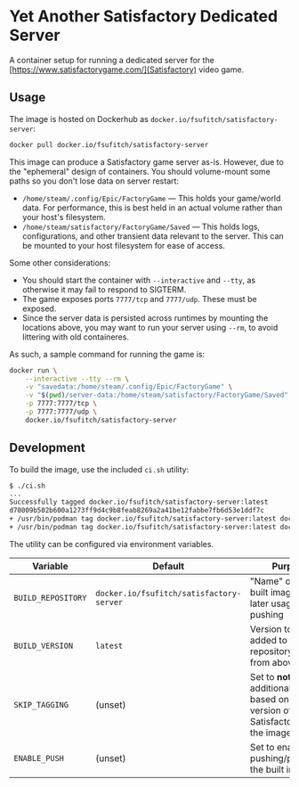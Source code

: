 # Yet Another Satisfactory Dedicated Server

A container setup for running a dedicated server for the [https://www.satisfactorygame.com/](Satisfactory) video game.

## Usage

The image is hosted on Dockerhub as `docker.io/fsufitch/satisfactory-server`:

```sh
docker pull docker.io/fsufitch/satisfactory-server
```

This image can produce a Satisfactory game server as-is. However, due to the "ephemeral" design of containers. You should volume-mount some paths so you don't lose data on server restart:

* `/home/steam/.config/Epic/FactoryGame` &mdash; This holds your game/world data. For performance, this is best held in an actual volume rather than your host's filesystem.
* `/home/steam/satisfactory/FactoryGame/Saved` &mdash; This holds logs, configurations, and other transient data relevant to the server. This can be mounted to your host filesystem for ease of access.

Some other considerations:

* You should start the container with `--interactive` and `--tty`, as otherwise it may fail to respond to SIGTERM.
* The game exposes ports `7777/tcp` and `7777/udp`. These must be exposed.
* Since the server data is persisted across runtimes by mounting the locations above, you may want to run your server using `--rm`, to avoid littering with old containeres.



As such, a sample command for running the game is:

```sh
docker run \
    --interactive --tty --rm \
    -v "savedata:/home/steam/.config/Epic/FactoryGame" \
    -v "$(pwd)/server-data:/home/steam/satisfactory/FactoryGame/Saved" \
    -p 7777:7777/tcp \
    -p 7777:7777/udp \
    docker.io/fsufitch/satisfactory-server
```

## Development

To build the image, use the included `ci.sh` utility:

```sh
$ ./ci.sh
...
Successfully tagged docker.io/fsufitch/satisfactory-server:latest
d70009b502b600a1273ff9d4c9b8feab8269a2a41be12fabbe7fb6d53e1ddf7c
+ /usr/bin/podman tag docker.io/fsufitch/satisfactory-server:latest docker.io/fsufitch/satisfactory-server:5.3.2
+ /usr/bin/podman tag docker.io/fsufitch/satisfactory-server:latest docker.io/fsufitch/satisfactory-server:368883
```

The utility can be configured via environment variables.

| Variable | Default | Purpose |
| --- | --- | --- |
| `BUILD_REPOSITORY` | `docker.io/fsufitch/satisfactory-server` | "Name" of the built image, for later usage or pushing |
| `BUILD_VERSION` | `latest` | Version to be added to the repository name from above |
| `SKIP_TAGGING` | (unset) | Set to **not** create additional tags based on the version of Satisfactory inside the image |
| `ENABLE_PUSH` | (unset) | Set to enable pushing/publishing the built image | 
